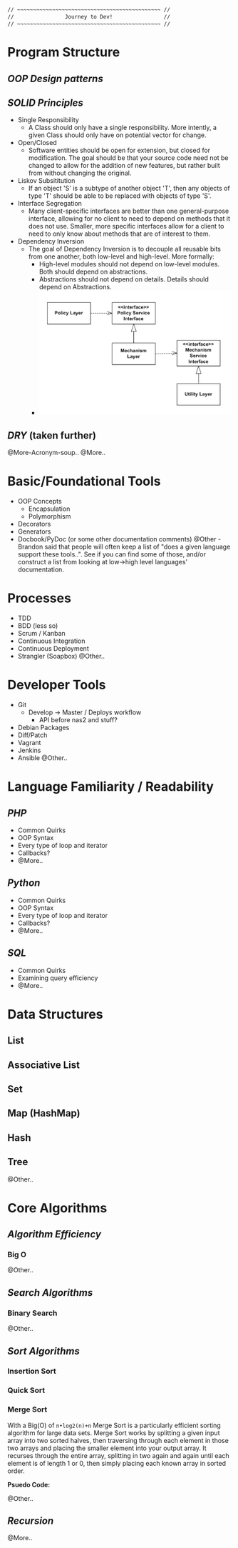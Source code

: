 ```
// ~~~~~~~~~~~~~~~~~~~~~~~~~~~~~~~~~~~~~~~~~~~~~ //
//                Journey to Dev!                //
// ~~~~~~~~~~~~~~~~~~~~~~~~~~~~~~~~~~~~~~~~~~~~~ //
```


# **Program Structure**
## *OOP Design patterns*
## *SOLID Principles*
 - Single Responsibility
   - A Class should only have a single responsibility. More intently, a given Class should only have on potential vector for change. 
 - Open/Closed
   - Software entities should be open for extension, but closed for modification. The goal should be that your source code need not be changed to allow for the addition of new features, but rather built from without changing the original.
 - Liskov Subsititution
   - If an object 'S' is a subtype of another object 'T', then any objects of type 'T' should be able to be replaced with objects of type 'S'.
 - Interface Segregation
   - Many client-specific interfaces are better than one general-purpose interface, allowing for no client to need to depend on methods that it does not use. Smaller, more specific interfaces allow for a client to need to only know about methods that are of interest to them.
 - Dependency Inversion
   - The goal of Dependency Inversion is to decouple all reusable bits from one another, both low-level and high-level. More formally:
     - High-level modules should not depend on low-level modules. Both should depend on abstractions.
     - Abstractions should not depend on details. Details should depend on Abstractions.
     - ![](images/DIPLayersPattern.png)
## *DRY* (taken further)
@More-Acronym-soup..
@More..
 
# **Basic/Foundational Tools**
 - OOP Concepts
   - Encapsulation
   - Polymorphism
 - Decorators
 - Generators
 - Docbook/PyDoc (or some other documentation comments)
@Other - Brandon said that people will often keep a list of "does a given language support these tools..". See if you can find some of those, and/or construct a list from looking at low->high level languages' documentation.
   
# **Processes**
 - TDD
 - BDD (less so)
 - Scrum / Kanban
 - Continuous Integration
 - Continuous Deployment
 - Strangler (Soapbox)
@Other..
 
# **Developer Tools**
 - Git
   - Develop -> Master / Deploys workflow
     - API before nas2 and stuff?
 - Debian Packages
 - Diff/Patch
 - Vagrant
 - Jenkins
 - Ansible
 @Other..
 
# **Language Familiarity / Readability**
## *PHP*
 - Common Quirks
 - OOP Syntax
 - Every type of loop and iterator
 - Callbacks?
 - @More..
 
## *Python*
 - Common Quirks
 - OOP Syntax
 - Every type of loop and iterator
 - Callbacks?
 - @More..
 
## *SQL*
 - Common Quirks
 - Examining query efficiency
 - @More..

# **Data Structures**
## List
## Associative List
## Set
## Map (HashMap)
## Hash
## Tree
@Other..

# **Core Algorithms**
## *Algorithm Efficiency*
### Big O
@Other..

## *Search Algorithms*
### Binary Search
@Other..

## *Sort Algorithms*
### Insertion Sort
### Quick Sort
### Merge Sort
With a Big(O) of `n•log2(n)+n` Merge Sort is a particularly efficient sorting algorithm for large data sets. Merge Sort works by splitting a given input array into two sorted halves, then traversing through each element in those two arrays and placing the smaller element into your output array. It recurses through the entire array, splitting in two again and again until each element is of length 1 or 0, then simply placing each known array in sorted order.

**Psuedo Code:**

@Other..
  
## *Recursion*
@More..
